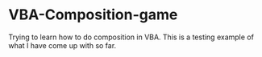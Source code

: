 # VBA-Composition-game
Trying to learn how to do composition in VBA. This is a testing example of what I have come up with so far.
